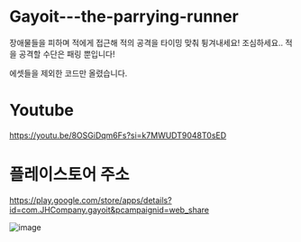 # Gayoit---the-parrying-runner
장애물들을 피하며 적에게 접근해 적의 공격을 타이밍 맞춰 튕겨내세요!
조심하세요.. 적을 공격할 수단은 패링 뿐입니다!

에셋들을 제외한 코드만 올렸습니다.

#	Youtube
https://youtu.be/8OSGiDqm6Fs?si=k7MWUDT9048T0sED

# 플레이스토어 주소
https://play.google.com/store/apps/details?id=com.JHCompany.gayoit&pcampaignid=web_share

![image](https://github.com/jh11240/Gayoit---the-parrying-runner/assets/73728655/70ffdbe9-abcc-488b-b0df-0882e288de03)





